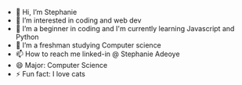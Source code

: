- 👋 Hi, I’m Stephanie
- 👀 I’m interested in coding and web dev
- 🌱 I’m a beginner in coding and I'm currently learning Javascript and Python
- 💞️ I’m a freshman studying Computer science
- 📫 How to reach me linked-in @ Stephanie Adeoye
- 😄 Major: Computer Science
- ⚡ Fun fact: I love cats

<!---
AdeoyeStephanie/AdeoyeStephanie is a ✨ special ✨ repository because its `README.md` (this file) appears on your GitHub profile.
You can click the Preview link to take a look at your changes.
--->
